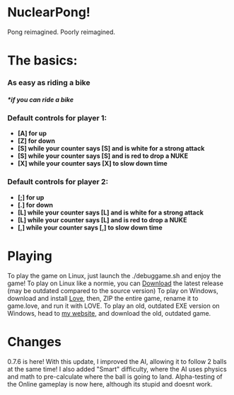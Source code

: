 <h1>NuclearPong!</h1>
Pong reimagined. Poorly reimagined.

<h1 class = "text-center">The basics: </h1>
<h3 class = "text-center">As easy as riding a bike</h3>
<h5 class = "text-center">*if you can ride a bike</h5>
<div class = "row padding">
    <div class = "col-sm-6">
        <h3>Default controls for player 1: </h3>
        <ul>
            <li><b>[A] for up</b></li>
            <li><b>[Z] for down</b></li>
            <li><b>[S] while your counter says [S] and is white for a strong attack</b></li>
            <li><b>[S] while your counter says [S] and is red to drop a NUKE</b></li>
            <li><b>[X] while your counter says [X] to slow down time</b></li>
        </ul>
        <h3>Default controls for player 2: </h3>
        <ul>
            <li><b>[;] for up</b></li>
            <li><b>[.] for down</b></li>
            <li><b>[L] while your counter says [L] and is white for a strong attack</b></li>
            <li><b>[L] while your counter says [L] and is red to drop a NUKE</b></li>
            <li><b>[,] while your counter says [,] to slow down time</b></li>
        </ul>
</div>
</div>

# Playing 
To play the game on Linux, just launch the ./debuggame.sh and enjoy the game! 
To play on Linux like a normie, you can <a href = "https://madi-wka.club/NuclearPongLinux.tar.gz">Download</a> the latest release (may be outdated compared to the source version)
To play on Windows, download and install <a href = "https://love2d.org">Love</a>, then, ZIP the entire game, rename it to game.love, and run it with LOVE. 
To play an old, outdated EXE version on Windows, head to <a href = "https://madi-wka.club/Downloads.php">my website</a>, and download the old, outdated game.

# Changes
<p>0.7.6 is here! With this update, I improved the AI, allowing it to follow 2 balls at the same time! I also added "Smart" difficulty, where the AI uses physics and math to pre-calculate where the ball is going to land. Alpha-testing of the Online gameplay is now here, although its stupid and doesnt work. </p>